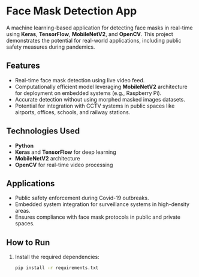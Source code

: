 # Face Mask Detection App

A machine learning-based application for detecting face masks in real-time using **Keras**, **TensorFlow**, **MobileNetV2**, and **OpenCV**. This project demonstrates the potential for real-world applications, including public safety measures during pandemics.

## Features
- Real-time face mask detection using live video feed.
- Computationally efficient model leveraging **MobileNetV2** architecture for deployment on embedded systems (e.g., Raspberry Pi).
- Accurate detection without using morphed masked images datasets.
- Potential for integration with CCTV systems in public spaces like airports, offices, schools, and railway stations.

## Technologies Used
- **Python**  
- **Keras** and **TensorFlow** for deep learning  
- **MobileNetV2** architecture  
- **OpenCV** for real-time video processing  

## Applications
- Public safety enforcement during Covid-19 outbreaks.
- Embedded system integration for surveillance systems in high-density areas.  
- Ensures compliance with face mask protocols in public and private spaces.

## How to Run
1. Install the required dependencies:  
   ```bash
   pip install -r requirements.txt

